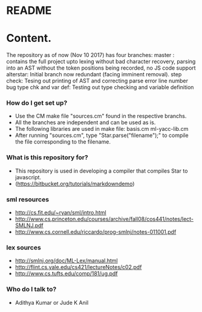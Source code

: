 # README #

# Content.

The repository as of now (Nov 10 2017) has four branches:
master : contains the full project upto lexing without bad character recovery, parsing into an AST without the token positions being recorded, no JS code support
alterstar: Initial branch now redundant (facing imminent removal).
step check: Tesing out printing of AST and correcting parse error line number bug
type chk and var def: Testing out type checking and variable definition


### How do I get set up? ###

* Use the CM make file "sources.cm" found in the respective branchs.
* All the branches are independent and can be used as is.
* The following libraries are used in make file:
  basis.cm
  ml-yacc-lib.cm
* After running "sources.cm", type "Star.parse("filename");" to compile the file corresponding to the filename.

### What is this repository for? ###

* This repository is used in developing a compiler that compiles Star to javascript.
* (https://bitbucket.org/tutorials/markdowndemo)


### sml resources

* http://cs.fit.edu/~ryan/sml/intro.html
* http://www.cs.princeton.edu/courses/archive/fall08/cos441/notes/lect-SMLNJ.pdf
* http://www.cs.cornell.edu/riccardo/prog-smlnj/notes-011001.pdf

### lex sources
* http://smlnj.org/doc/ML-Lex/manual.html
* http://flint.cs.yale.edu/cs421/lectureNotes/c02.pdf
* http://www.cs.tufts.edu/comp/181/ug.pdf


### Who do I talk to? ###

* Adithya Kumar or Jude K Anil
